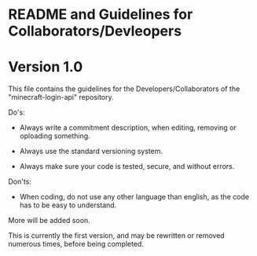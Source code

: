 README and Guidelines for Collaborators/Devleopers
===================
Version 1.0
===================

This file contains the guidelines for the Developers/Collaborators of the "minecraft-login-api" repository.

Do's:

  * Always write a commitment description, when editing, removing or oploading something.
  
  * Always use the standard versioning system.
  
  * Always make sure your code is tested, secure, and without errors.

Don'ts:

  * When coding, do not use any other language than english, as the code has to be easy to understand.
  

More will be added soon.

This is currently the first version,
and may be rewritten or removed numerous times, before being completed.